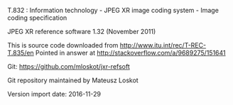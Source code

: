 T.832 : Information technology - JPEG XR image coding system - Image coding specification

JPEG XR reference software 1.32 (November 2011) 

This is source code downloaded from http://www.itu.int/rec/T-REC-T.835/en
Pointed in answer at http://stackoverflow.com/a/9689275/151641

Git: https://github.com/mloskot/jxr-refsoft

Git repository maintained by Mateusz Loskot <mateusz at loskot dot net>

Version import date: 2016-11-29